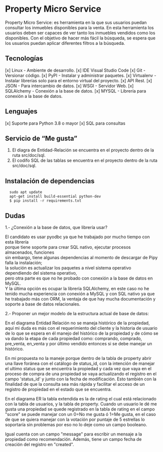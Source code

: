 # Property Micro Service
Property Micro Service: es herramienta en la que sus usuarios puedan consultar los inmuebles
disponibles para la venta. En esta herramienta los usuarios deben ser capaces de ver tanto los
inmuebles vendidos como los disponibles. Con el objetivo de hacer más fácil la búsqueda, se
espera que los usuarios puedan aplicar diferentes filtros a la búsqueda.

Tecnologías
----------------------------
[x] Linux - Ambiente de desarrollo.
[x] IDE Visual Studio Code
[x] Git - Versionar código.
[x] PyPI - Instalar y administrar paquetes.
[x] Virtualenv - Instalar librerías solo para el entorno virtual del proyecto.
[x] API Rest.
[x] JSON - Para intercambio de datos.
[x] WSGI - Servidor Web.
[x] SQLAlchemy - Conexión a la base de datos.
[x] MYSQL - Librería para conexión a la base de datos.

Lenguajes
----------------------------
[x] Suporte para Python 3.8 o mayor
[x] SQL para consultas

Servicio de “Me gusta”
----------------------------
1. El diagra de Entidad-Relación se encuentra en el proyecto dentro de la ruta src/doc/sql.
2. El codifo SQL de las tablas se encuentra en el proyecto dentro de la ruta src/doc/sql.

Instalación de dependencias
----------------------------
```
  sudo apt update
  apt-get install build-essential python-dev
  $ pip install -r requirements.txt
```

Dudas
----------------------------
1.- ¿Conexión a la base de datos, que librería usar? 

El candidato es usar pyodbc ya que he trabajado por mucho tiempo con esta librería  
porque tiene soporte para crear SQL nativo, ejecutar procesos almacenados, funciones  
sin embargo, tiene algunas dependencias al momento de descargar de Pipy falla la instalación;  
la solución es actualizar los paquetes a nivel sistema operativo dependiendo del sistema operativo,  
pero otra parte es que no he probado con conexión a la base de datos en MySQL.  
Y la última opción es ocupar la librería SQLAlchemy, en este caso no he tenido mucha experiencia 
con conexión a MySQL y con SQL nativo ya que he trabajado más con ORM, la ventaja de que hay mucha documentación
y soporte a base de datos relacionales. 


2.- Proponer un mejor modelo de la estructura actual de base de datos: 

En el diagrama Entidad Relación no se maneja histórico de la propiedad, aquí mi duda es más con el requerimiento del cliente y la historia de usuario de lo que se espera en él manejo del histórico de la propiedad y de cómo se va dando la etapa de cada propiedad como: comprando, comprado, pre_venta, en_venta y por último vendido entonces si se debe manejar un histórico. 
 
En mi propuesta no la maneje porque dentro de la tabla de property abrir una llave foránea con el catálogo de status_id, con la intención de manejar el ultimo status que se encuentra la propiedad y cada vez que vaya en el proceso de compra de una propiedad se vaya actualizando el registro en el campo 'status_id' y junto con la fecha de modificación. Esto también con la finalidad de que la consulta sea más rápida y facilitar el acceso de un registro de propiedad en el estado que se encuentra. 

En el diagrama ER la tabla extendida es la de rating el cual está relacionado con la tabla de usuarios, 
y la tabla de property. Cuando un usuario le dé me gusta una propiedad se quede registrado en la tabla de rating en el campo "score" se puede manejar con un 0=No me gusta ó 1=Me gusta, en el caso de que se quiera manejar con la votación por puntaje de 5 estrellas lo soportaría sin problemas por eso no lo deje como un campo booleano. 

Igual cuenta con un campo "message" para escribir un mensaje a la propiedad como recomendación. Además, tiene un campo fecha de creación del registro en "created". 

